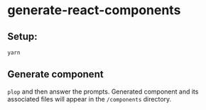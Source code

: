 # generate-react-components

## Setup: 
`yarn`

## Generate component
`plop` and then answer the prompts. Generated component and its associated files will appear in the `/components` directory.